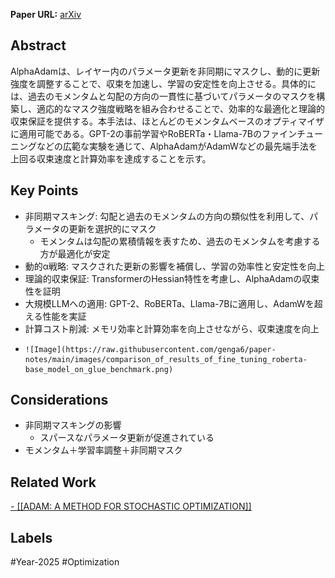 **Paper URL:** [arXiv](https://arxiv.org/abs/2501.18094)


## Abstract
AlphaAdamは、レイヤー内のパラメータ更新を非同期にマスクし、動的に更新強度を調整することで、収束を加速し、学習の安定性を向上させる。具体的には、過去のモメンタムと勾配の方向の一貫性に基づいてパラメータのマスクを構築し、適応的なマスク強度戦略を組み合わせることで、効率的な最適化と理論的収束保証を提供する。本手法は、ほとんどのモメンタムベースのオプティマイザに適用可能である。GPT-2の事前学習やRoBERTa・Llama-7Bのファインチューニングなどの広範な実験を通じて、AlphaAdamがAdamWなどの最先端手法を上回る収束速度と計算効率を達成することを示す。


## Key Points
- 非同期マスキング: 勾配と過去のモメンタムの方向の類似性を利用して、パラメータの更新を選択的にマスク
	- モメンタムは勾配の累積情報を表すため、過去のモメンタムを考慮する方が最適化が安定
- 動的α戦略: マスクされた更新の影響を補償し、学習の効率性と安定性を向上
- 理論的収束保証: TransformerのHessian特性を考慮し、AlphaAdamの収束性を証明
- 大規模LLMへの適用: GPT-2、RoBERTa、Llama-7Bに適用し、AdamWを超える性能を実証
- 計算コスト削減: メモリ効率と計算効率を向上させながら、収束速度を向上
-     ![Image](https://raw.githubusercontent.com/genga6/paper-notes/main/images/comparison_of_results_of_fine_tuning_roberta-base_model_on_glue_benchmark.png)


## Considerations
- 非同期マスキングの影響
	- スパースなパラメータ更新が促進されている
- モメンタム＋学習率調整＋非同期マスク


## Related Work 
[- [[ADAM: A METHOD FOR STOCHASTIC OPTIMIZATION]]](https://arxiv.org/abs/1412.6980)



## Labels
#Year-2025 #Optimization 